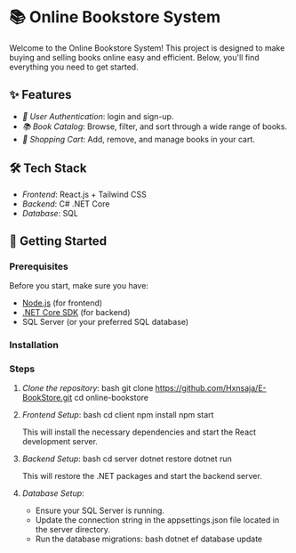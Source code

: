 # 📚 Online Bookstore System

Welcome to the Online Bookstore System! This project is designed to make buying and selling books online easy and efficient. Below, you'll find everything you need to get started.

## ✨ Features

- *🔐 User Authentication*: login and sign-up.
- *📚 Book Catalog*: Browse, filter, and sort through a wide range of books.
- *🛒 Shopping Cart*: Add, remove, and manage books in your cart.

## 🛠️ Tech Stack

- *Frontend*: React.js + Tailwind CSS
- *Backend*: C# .NET Core
- *Database*: SQL

## 🚀 Getting Started

### Prerequisites

Before you start, make sure you have:

- [Node.js](https://nodejs.org/) (for frontend)
- [.NET Core SDK](https://dotnet.microsoft.com/download) (for backend)
- SQL Server (or your preferred SQL database)

### Installation

### Steps

1. *Clone the repository*:
    bash
    git clone https://github.com/Hxnsaja/E-BookStore.git    cd online-bookstore
    

2. *Frontend Setup*:
    bash
    cd client
    npm install
    npm start
    
    This will install the necessary dependencies and start the React development server.

3. *Backend Setup*:
    bash
    cd server
    dotnet restore
    dotnet run
    
    This will restore the .NET packages and start the backend server.

4. *Database Setup*:
   - Ensure your SQL Server is running.
   - Update the connection string in the appsettings.json file located in the server directory.
   - Run the database migrations:
     bash
     dotnet ef database update
     
